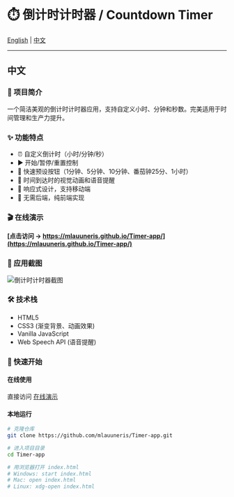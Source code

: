 # ⏱️ 倒计时计时器 / Countdown Timer

[English](#english) | [中文](#中文)

---

## 中文

### 📝 项目简介

一个简洁美观的倒计时计时器应用，支持自定义小时、分钟和秒数。完美适用于时间管理和生产力提升。

### ✨ 功能特点

- ⏰ 自定义倒计时（小时/分钟/秒）
- ▶️ 开始/暂停/重置控制
- 🎯 快速预设按钮（1分钟、5分钟、10分钟、番茄钟25分、1小时）
- 🔔 时间到达时的视觉动画和语音提醒
- 📱 响应式设计，支持移动端
- 💾 无需后端，纯前端实现

### 🎬 在线演示

**[点击访问 → https://mlauuneris.github.io/Timer-app/](https://mlauuneris.github.io/Timer-app/)**

### 📸 应用截图

![倒计时计时器截图](images/screenshot.png)

### 🛠️ 技术栈

- HTML5
- CSS3 (渐变背景、动画效果)
- Vanilla JavaScript
- Web Speech API (语音提醒)

### 🚀 快速开始

#### 在线使用
直接访问 [在线演示](https://mlauuneris.github.io/Timer-app/)

#### 本地运行
```bash  
# 克隆仓库  
git clone https://github.com/mlauuneris/Timer-app.git  

# 进入项目目录  
cd Timer-app  

# 用浏览器打开 index.html  
# Windows: start index.html  
# Mac: open index.html  
# Linux: xdg-open index.html  
